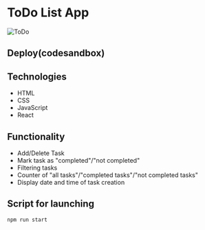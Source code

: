 # ToDo List App
![ToDo](https://github.com/user-attachments/assets/87241a29-79b0-444e-822d-c13189e77be7)

## Deploy(codesandbox)
[](https://codesandbox.io/s/quirky-rain-yxkwhk?file=/src/App.js&authuser=0)

## Technologies
- HTML
- CSS
- JavaScript
- React
  
## Functionality
- Add/Delete Task
- Mark task as "completed"/"not completed"
- Filtering tasks
- Counter of "all tasks"/"completed tasks"/"not completed tasks"
- Display date and time of task creation
  
## Script for launching
```
npm run start
```
